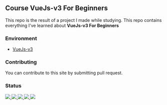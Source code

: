 ## Course VueJs-v3 For Beginners
This repo is the result of a project I made while studying. This repo contains everything I've learned about __VueJs-v3 For Beginners__

### Environment
<ul>
  <li><a href="#">VueJs-v3</a></li>
</ul>

### Contributing
You can contribute to this site by submitting pull request.

### Status
<p>
  <a href="#">
    <img src="https://img.shields.io/badge/stages-production-informational">
  </a>
  <a href="https://github.com/novaardiansyah/vuejs-v3-beginners/blob/main/references.json">
    <img src="https://img.shields.io/badge/information-references-informational">
  </a>
  <a href="#">
    <img src="https://img.shields.io/github/repo-size/novaardiansyah/vuejs-v3-beginners?label=size&color=informational" />
  </a>
  <a href="https://github.com/novaardiansyah/vuejs-v3-beginners/blob/main/LICENSE">
    <img src="https://img.shields.io/github/license/novaardiansyah/vuejs-v3-beginners?label=license&color=informational" />
  </a>
  <a href="https://github.com/novaardiansyah/vuejs-v3-beginners/commits/main">
    <img src="https://img.shields.io/github/last-commit/novaardiansyah/vuejs-v3-beginners/main?color=informational" />
  </a>
</p>